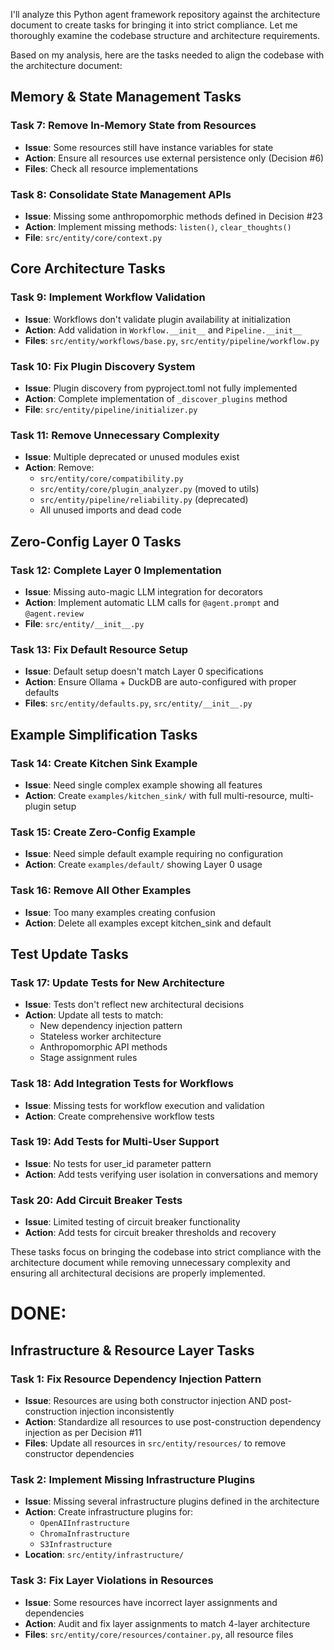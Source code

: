 I'll analyze this Python agent framework repository against the architecture document to create tasks for bringing it into strict compliance. Let me thoroughly examine the codebase structure and architecture requirements.

Based on my analysis, here are the tasks needed to align the codebase with the architecture document:



## Memory & State Management Tasks

### Task 7: Remove In-Memory State from Resources
- **Issue**: Some resources still have instance variables for state
- **Action**: Ensure all resources use external persistence only (Decision #6)
- **Files**: Check all resource implementations

### Task 8: Consolidate State Management APIs
- **Issue**: Missing some anthropomorphic methods defined in Decision #23
- **Action**: Implement missing methods: `listen()`, `clear_thoughts()`
- **File**: `src/entity/core/context.py`

## Core Architecture Tasks

### Task 9: Implement Workflow Validation
- **Issue**: Workflows don't validate plugin availability at initialization
- **Action**: Add validation in `Workflow.__init__` and `Pipeline.__init__`
- **Files**: `src/entity/workflows/base.py`, `src/entity/pipeline/workflow.py`

### Task 10: Fix Plugin Discovery System
- **Issue**: Plugin discovery from pyproject.toml not fully implemented
- **Action**: Complete implementation of `_discover_plugins` method
- **File**: `src/entity/pipeline/initializer.py`

### Task 11: Remove Unnecessary Complexity
- **Issue**: Multiple deprecated or unused modules exist
- **Action**: Remove:
  - `src/entity/core/compatibility.py`
  - `src/entity/core/plugin_analyzer.py` (moved to utils)
  - `src/entity/pipeline/reliability.py` (deprecated)
  - All unused imports and dead code

## Zero-Config Layer 0 Tasks

### Task 12: Complete Layer 0 Implementation
- **Issue**: Missing auto-magic LLM integration for decorators
- **Action**: Implement automatic LLM calls for `@agent.prompt` and `@agent.review`
- **File**: `src/entity/__init__.py`

### Task 13: Fix Default Resource Setup
- **Issue**: Default setup doesn't match Layer 0 specifications
- **Action**: Ensure Ollama + DuckDB are auto-configured with proper defaults
- **Files**: `src/entity/defaults.py`, `src/entity/__init__.py`

## Example Simplification Tasks

### Task 14: Create Kitchen Sink Example
- **Issue**: Need single complex example showing all features
- **Action**: Create `examples/kitchen_sink/` with full multi-resource, multi-plugin setup

### Task 15: Create Zero-Config Example  
- **Issue**: Need simple default example requiring no configuration
- **Action**: Create `examples/default/` showing Layer 0 usage

### Task 16: Remove All Other Examples
- **Issue**: Too many examples creating confusion
- **Action**: Delete all examples except kitchen_sink and default

## Test Update Tasks

### Task 17: Update Tests for New Architecture
- **Issue**: Tests don't reflect new architectural decisions
- **Action**: Update all tests to match:
  - New dependency injection pattern
  - Stateless worker architecture
  - Anthropomorphic API methods
  - Stage assignment rules

### Task 18: Add Integration Tests for Workflows
- **Issue**: Missing tests for workflow execution and validation
- **Action**: Create comprehensive workflow tests

### Task 19: Add Tests for Multi-User Support
- **Issue**: No tests for user_id parameter pattern
- **Action**: Add tests verifying user isolation in conversations and memory

### Task 20: Add Circuit Breaker Tests
- **Issue**: Limited testing of circuit breaker functionality
- **Action**: Add tests for circuit breaker thresholds and recovery

These tasks focus on bringing the codebase into strict compliance with the architecture document while removing unnecessary complexity and ensuring all architectural decisions are properly implemented.













# DONE:

## Infrastructure & Resource Layer Tasks
### Task 1: Fix Resource Dependency Injection Pattern
- **Issue**: Resources are using both constructor injection AND post-construction injection inconsistently
- **Action**: Standardize all resources to use post-construction dependency injection as per Decision #11
- **Files**: Update all resources in `src/entity/resources/` to remove constructor dependencies

### Task 2: Implement Missing Infrastructure Plugins
- **Issue**: Missing several infrastructure plugins defined in the architecture
- **Action**: Create infrastructure plugins for:
  - `OpenAIInfrastructure` 
  - `ChromaInfrastructure`
  - `S3Infrastructure`
- **Location**: `src/entity/infrastructure/`

### Task 3: Fix Layer Violations in Resources
- **Issue**: Some resources have incorrect layer assignments and dependencies
- **Action**: Audit and fix layer assignments to match 4-layer architecture
- **Files**: `src/entity/core/resources/container.py`, all resource files
